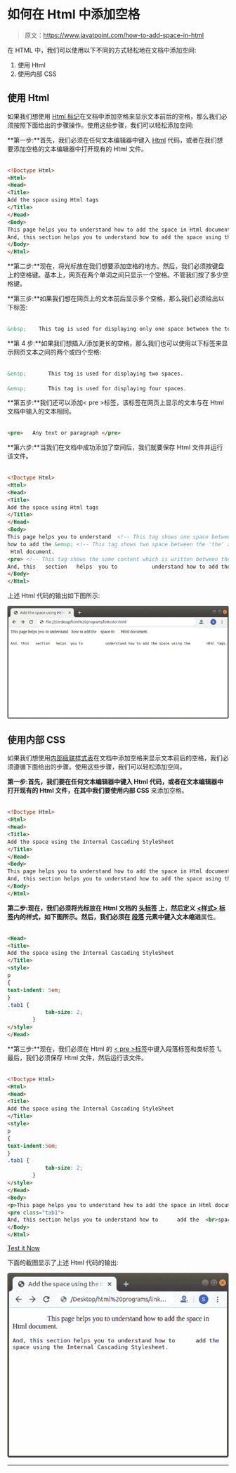 # 如何在 Html 中添加空格

> 原文：<https://www.javatpoint.com/how-to-add-space-in-html>

在 HTML 中，我们可以使用以下不同的方式轻松地在文档中添加空间:

1.  使用 Html
2.  使用内部 CSS

## 使用 Html

如果我们想使用 [Html 标记](https://www.javatpoint.com/html-tags)在文档中添加空格来显示文本前后的空格，那么我们必须按照下面给出的步骤操作。使用这些步骤，我们可以轻松添加空间:

**第一步:**首先，我们必须在任何文本编辑器中键入 [Html](https://www.javatpoint.com/html-tutorial) 代码，或者在我们想要添加空格的文本编辑器中打开现有的 Html 文件。

```html

<!Doctype Html>
<Html>   
<Head>    
<Title>   
Add the space using Html tags
</Title>
</Head>
<Body> 
This page helps you to understand how to add the space in Html document.
And, this section helps you to understand how to add the space using the Html tags.
</Body>
</Html>

```

**第二步:**现在，将光标放在我们想要添加空格的地方。然后，我们必须按键盘上的空格键。基本上，网页在两个单词之间只显示一个空格。不管我们按了多少空格键。

**第三步:**如果我们想在网页上的文本前后显示多个空格，那么我们必须给出以下标签:

```html

&nbsp;    This tag is used for displaying only one space between the text. 

```

**第 4 步:**如果我们想插入/添加更长的空格，那么我们也可以使用以下标签来显示网页文本之间的两个或四个空格:

```html

&ensp;       This tag is used for displaying two spaces.

&emsp;       This tag is used for displaying four spaces.

```

**第五步:**我们还可以添加< pre >标签，该标签在网页上显示的文本与在 Html 文档中输入的文本相同。

```html

<pre>   Any text or paragraph </pre>

```

**第六步:**当我们在文档中成功添加了空间后，我们就要保存 Html 文件并运行该文件。

```html

<!Doctype Html>
<Html>   
<Head>    
<Title>   
Add the space using Html tags
</Title>
</Head>
<Body> 
This page helps you to understand  <!-- This tag shows one space between the 'understand' and 'how' words. -->
how to add the &emsp; <!-- This tag shows two space between the 'the' and 'space' words. --> space in  &ensp; <!-- This tag shows four space between the 'in' and 'Html' words. -->
 Html document.
<pre> <!-- This tag shows the same content which is written between the pre tags. -->
And, this   section   helps  you to           understand how to add the space using the        Html tags.</pre>
</Body>
</Html>

```

上述 Html 代码的输出如下图所示:

![How to add Space in Html](img/d133eb3f32320741d95a57f31c0e9765.png)

## 使用内部 CSS

如果我们想使用[内部级联样式表](https://www.javatpoint.com/internal-css)在文档中添加空格来显示文本前后的空格，我们必须遵循下面给出的步骤。使用这些步骤，我们可以轻松添加空间。

**第一步:**首先，我们要在任何文本编辑器中键入 Html 代码，或者在文本编辑器中打开现有的 Html 文件，在其中我们要使用**内部 CSS** 来添加空格。

```html

<!Doctype Html>
<Html>   
<Head>    
<Title>   
Add the space using the Internal Cascading StyleSheet
</Title>
</Head>
<Body> 
This page helps you to understand how to add the space in Html document.
And, this section helps you to understand how to add the space using the Internal Cascading Stylesheet.
</Body>
</Html>

```

**第二步:**现在，我们必须将光标放在 Html 文档的 [**头标签**](https://www.javatpoint.com/html-head) 上，然后定义 [**<样式>** 标签](https://www.javatpoint.com/html-style)内的样式，如下图所示。然后，我们必须在 [**段落**](https://www.javatpoint.com/html-paragraph) 元素中键入**文本缩进**属性。

```html

<Head>    
<Title>   
Add the space using the Internal Cascading StyleSheet
</Title>
<style>
p
{
text-indent: 5em;
}
.tab1 { 
            tab-size: 2; 
        } 
</style>
</Head>

```

**第三步:**现在，我们必须在 Html 的 [< pre >标签](https://www.javatpoint.com/html-pre-tag)中键入段落标签和类标签 1。最后，我们必须保存 Html 文件，然后运行该文件。

```html

<!Doctype Html>
<Html>   
<Head>    
<Title>   
Add the space using the Internal Cascading StyleSheet
</Title>
<style>
p
{
text-indent:5em;
}
.tab1 { 
            tab-size: 2; 
        } 
</style>
</Head>
<Body> 
<p>This page helps you to understand how to add the space in Html document.
<pre class="tab1">
And, this section helps you to understand how to   	  add the  <br>space using the Internal Cascading Stylesheet.</pre> </p>
</Body>
</Html>

```

[Test it Now](https://www.javatpoint.com/oprweb/test.jsp?filename=How-to-add-Space-in-Html-2)

下面的截图显示了上述 Html 代码的输出:

![How to add Space in Html](img/7add746e8f8a4ba111e161e6e868f6e7.png)

* * *